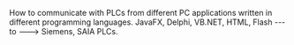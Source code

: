 How to communicate with PLCs from different PC applications written in different programming languages​​.
JavaFX, Delphi, VB.NET, HTML, Flash  --- to --->  Siemens, SAIA PLCs.